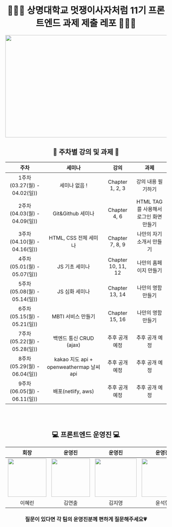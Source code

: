 <div align="center">

# 👩🏻‍💻 상명대학교 멋쟁이사자처럼 11기 프론트엔드 과제 제출 레포 👨🏻‍💻

  
<img src="https://user-images.githubusercontent.com/77167694/156416969-3add381e-1311-4fa8-b8df-a48bbafe5607.jpeg" width="800" height="320">

  
## 📝 주차별 강의 및 과제 📝

|주차|세미나|강의|과제|
|:---:|:---:|:---:|:---:|
|1주차(03.27(월) - 04.02(일))| 세미나 없음 ! | Chapter 1, 2, 3 | 강의 내용 필기하기 |
|2주차(04.03(월) - 04.09(일))| Git&Github 세미나 | Chapter 4, 6 | HTML TAG를 사용해서 로그인 화면만들기|
|3주차(04.10(월) - 04.16(일))| HTML, CSS 전체 세미나 | Chapter 7, 8, 9 | 나만의 자기소개서 만들기 |
|4주차(05.01(월) - 05.07(일)) | JS 기초 세미나 | Chapter 10, 11, 12 | 나만의 홈페이지 만들기 |
|5주차(05.08(월) - 05.14(일)) | JS 심화 세미나 | Chapter 13, 14 | 나만의 명함 만들기 |
|6주차(05.15(월) - 05.21(일)) | MBTI 서비스 만들기 | Chapter 15, 16 | 나만의 명함 만들기 |
|7주차(05.22(월) - 05.28(일)) | 백엔드 통신 CRUD (ajax) | 추후 공개 예정 | 추후 공개 예정|
|8주차(05.29(월) - 06.04(일)) | kakao 지도 api + openweathermap 날씨 api | 추후 공개 예정 | 추후 공개 예정|
|9주차(06.05(월) - 06.11(일)) | 배포(netlify, aws)| 추후 공개 예정| 추후 공개 예정|

<div align="center"> 

<br/><br/>

## 💻 프론트엔드 운영진 💻
|회장|운영진|운영진|운영진|
|:---:|:---:|:---:|:---:|
|<img src="https://user-images.githubusercontent.com/77167694/167535246-1573ad95-cbb1-46b4-b578-63ad5bb19b4f.png" width="120" height="120"/> |<img src="https://user-images.githubusercontent.com/77167694/229568935-ad2f6543-f89c-450e-a8d5-6a0233377648.png" width="120" height="120"/> | <img src="https://user-images.githubusercontent.com/77167694/229568798-e131437f-a1c0-4177-a48c-54b08238a008.png" width="130" height="120"/>|<img src="https://user-images.githubusercontent.com/77167694/229568553-5810ec6f-8a53-4b0b-8640-3821e24def42.png" width="130" height="120"/>|
|이혜린|김연출|김지영|윤석현|

 ###  질문이 있다면 각 팀의 운영진분께 편하게 질문해주세요💗<br/>
</div>
